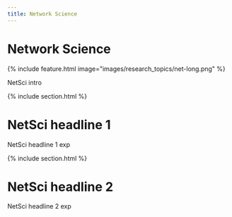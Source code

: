 ```yaml
---
title: Network Science
---
```


# <i class="fas net"></i>Network Science

{%
  include feature.html
  image="images/research_topics/net-long.png"
%}


NetSci intro


{% include section.html %}

# NetSci headline 1


NetSci headline 1 exp

{% include section.html %}

# NetSci headline 2

NetSci headline 2 exp